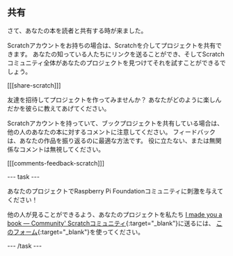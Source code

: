 ## 共有

さて、あなたの本を読者と共有する時が来ました。

Scratchアカウントをお持ちの場合は、Scratchを介してプロジェクトを共有できます。 あなたの知っている人たちにリンクを送ることができ、そしてScratchコミュニティ全体があなたのプロジェクトを見つけてそれを試すことができるでしょう。

[[[share-scratch]]]

友達を招待してプロジェクトを作ってみませんか？ あなたがどのように楽しんだかを彼らに教えてあげてください。

Scratchアカウントを持っていて、ブックプロジェクトを共有している場合は、他の人のあなたの本に対するコメントに注意してください。 フィードバックは、あなたの作品を振り返るのに最適な方法です。 役に立たない、または無関係なコメントは無視してください。

[[[comments-feedback-scratch]]]

--- task ---

あなたのプロジェクトでRaspberry Pi Foundationコミュニティに刺激を与えてください！

他の人が見ることができるよう、あなたのプロジェクトを私たち [I made you a book — Community' Scratchコミュニティ](https://scratch.mit.edu/studios/29092393){:target="_blank"}に送るには、 [このフォーム](https://form.raspberrypi.org/f/community-project-submissions){:target="_blank"}を使ってください。

--- /task ---

